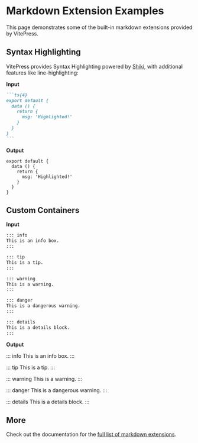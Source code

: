 <script setup>
import CodeSplitter from './components/CodeSplitter.vue'
</script>

# Markdown Extension Examples

This page demonstrates some of the built-in markdown extensions provided by VitePress.

## Syntax Highlighting

VitePress provides Syntax Highlighting powered by [Shiki](https://github.com/shikijs/shiki), with additional features like line-highlighting:

<CodeSplitter>
  <template #left>

```ts
var x = 1;
```

  </template>
  <template #right>

```csharp
var x = 1;
```

  </template>
</CodeSplitter>

**Input**

````md
```ts{4}
export default {
  data () {
    return {
      msg: 'Highlighted!'
    }
  }
}
```
````

**Output**

```ts{4}
export default {
  data () {
    return {
      msg: 'Highlighted!'
    }
  }
}
```

## Custom Containers

**Input**

```md
::: info
This is an info box.
:::

::: tip
This is a tip.
:::

::: warning
This is a warning.
:::

::: danger
This is a dangerous warning.
:::

::: details
This is a details block.
:::
```

**Output**

::: info
This is an info box.
:::

::: tip
This is a tip.
:::

::: warning
This is a warning.
:::

::: danger
This is a dangerous warning.
:::

::: details
This is a details block.
:::

## More

Check out the documentation for the [full list of markdown extensions](https://vitepress.dev/guide/markdown).
